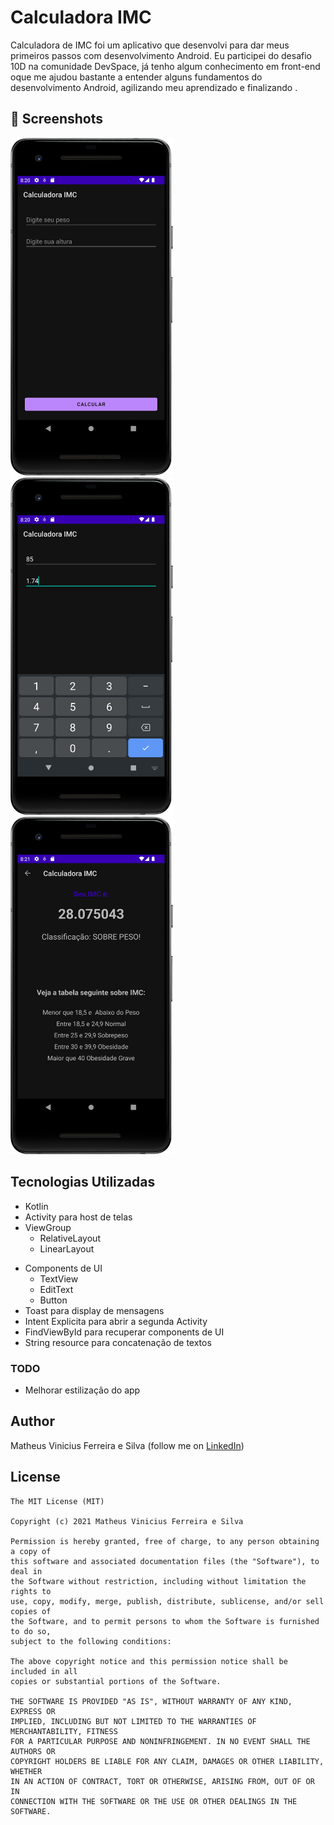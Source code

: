 # Calculadora IMC

Calculadora de IMC foi um aplicativo que desenvolvi para dar meus primeiros passos com desenvolvimento Android. Eu participei do desafio 10D na comunidade DevSpace, já 
tenho algum conhecimento em front-end oque me ajudou bastante a entender alguns fundamentos do desenvolvimento Android, agilizando meu aprendizado e finalizando . 

## :camera_flash: Screenshots
<!-- You can add more screenshots here if you like -->
<img src="/results/dark-1.png" width="260">&emsp;<img src="/results/dark-2.png" width="260">&emsp;<img src="/results/dark-3.png" width="260">

## Tecnologias Utilizadas
* Kotlin
* Activity para host de telas
* ViewGroup
    * RelativeLayout
    * LinearLayout
- Components de UI
    - TextView
    - EditText
    - Button
- Toast para display de mensagens
- Intent Explicita para abrir a segunda Activity
- FindViewById para recuperar components de UI
- String resource para concatenação de textos


### TODO
- Melhorar estilização do app

## Author
Matheus Vinicius Ferreira e Silva (follow me on [LinkedIn]())

## License
```
The MIT License (MIT)

Copyright (c) 2021 Matheus Vinicius Ferreira e Silva

Permission is hereby granted, free of charge, to any person obtaining a copy of
this software and associated documentation files (the "Software"), to deal in
the Software without restriction, including without limitation the rights to
use, copy, modify, merge, publish, distribute, sublicense, and/or sell copies of
the Software, and to permit persons to whom the Software is furnished to do so,
subject to the following conditions:

The above copyright notice and this permission notice shall be included in all
copies or substantial portions of the Software.

THE SOFTWARE IS PROVIDED "AS IS", WITHOUT WARRANTY OF ANY KIND, EXPRESS OR
IMPLIED, INCLUDING BUT NOT LIMITED TO THE WARRANTIES OF MERCHANTABILITY, FITNESS
FOR A PARTICULAR PURPOSE AND NONINFRINGEMENT. IN NO EVENT SHALL THE AUTHORS OR
COPYRIGHT HOLDERS BE LIABLE FOR ANY CLAIM, DAMAGES OR OTHER LIABILITY, WHETHER
IN AN ACTION OF CONTRACT, TORT OR OTHERWISE, ARISING FROM, OUT OF OR IN
CONNECTION WITH THE SOFTWARE OR THE USE OR OTHER DEALINGS IN THE SOFTWARE.
```
